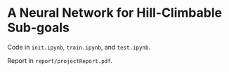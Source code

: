 # A Neural Network for Hill-Climbable Sub-goals

Code in `init.ipynb`, `train.ipynb`, and `test.ipynb`.

Report in `report/projectReport.pdf`.

